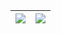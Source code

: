 
![](https://github-readme-stats.vercel.app/api/top-langs/?username=vgsan-m-s)  |  ![](https://github-readme-stats.vercel.app/api?username=vgsan-m-s)
:-------------------------:|:-------------------------:

<!--
### Hi there 👋

<img src="https://github-readme-stats.vercel.app/api?username=vgsan-m-s" alt="stats-vgsan" />
<img src="https://github-readme-stats.vercel.app/api/top-langs/?username=vgsan-m-s" alt="stats-top-langs" />

<img src="https://github-readme-stats.vercel.app/api/pin/?username=vgsan-m-s&repo=python-api-django-vs-flask" alt="repo-python-api-django-vs-flask" />
<img src="https://github-readme-stats.vercel.app/api/pin/?username=vgsan-m-s&repo=Jboss-MSSql-Connetor" alt="repo-Jboss-MSSql-Connetor" />

**VgSan/VgSan** is a ✨ _special_ ✨ repository because its `README.md` (this file) appears on your GitHub profile.

Here are some ideas to get you started:

- 🔭 I’m currently working on ...
- 🌱 I’m currently learning ...
- 👯 I’m looking to collaborate on ...
- 🤔 I’m looking for help with ...
- 💬 Ask me about ...
- 📫 How to reach me: ...
- 😄 Pronouns: ...
- ⚡ Fun fact: ...
-->
